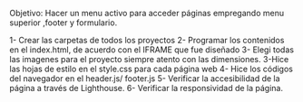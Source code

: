 
Objetivo: Hacer un menu activo para acceder páginas empregando menu superior ,footer y formulario.

1- Crear las carpetas de todos los proyectos
2- Programar los contenidos en el index.html, de acuerdo con el IFRAME que fue diseñado
3- Elegi todas las imagenes para el proyecto siempre atento con las dimensiones.
3-Hice las hojas de estilo en el style.css para cada página web 
4- Hice los códigos del navegador en el header.js/ footer.js
5- Verificar la accesibilidad de la página a través de Lighthouse.
6- Verificar la responsividad de la página.


